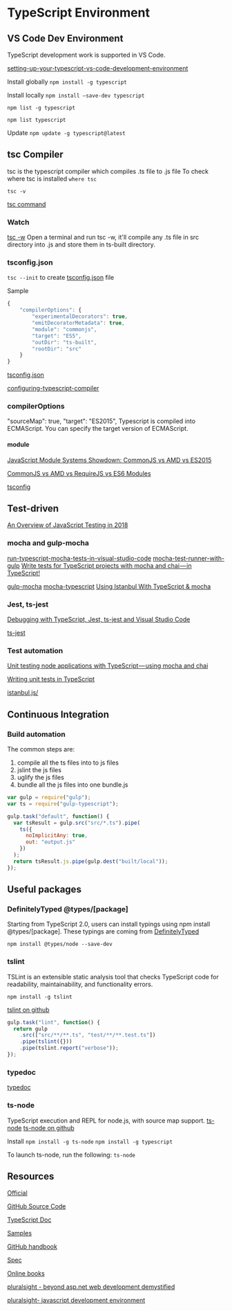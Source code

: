# TypeScript Environment

## VS Code Dev Environment

TypeScript development work is supported in VS Code.

[setting-up-your-typescript-vs-code-development-environment](http://blog.wolksoftware.com/setting-up-your-typescript-vs-code-development-environment)

Install globally
`npm install -g typescript`

Install locally
`npm install –save-dev typescript`

`npm list -g typescript`

`npm list typescript`

Update
`npm update -g typescript@latest`

## tsc Compiler

tsc is the typescript compiler which compiles .ts file to .js file
To check where tsc is installed
`where tsc`

`tsc -v`

[tsc command](https://www.typescriptlang.org/docs/handbook/compiler-options.html)

### Watch

[tsc -w](https://stackoverflow.com/questions/12799237/how-to-watch-and-compile-all-typescript-sources)
Open a terminal and run tsc -w, it'll compile any .ts file in src directory into .js and store them in ts-built directory.

### tsconfig.json

`tsc --init`
to create [tsconfig.json](http://www.typescriptlang.org/docs/handbook/tsconfig-json.html) file

Sample

```js
{
    "compilerOptions": {
        "experimentalDecorators": true,
        "emitDecoratorMetadata": true,
        "module": "commonjs",
        "target": "ES5",
        "outDir": "ts-built",
        "rootDir": "src"
    }
}
```

[tsconfig.json](https://github.com/Microsoft/TypeScript-Handbook/blob/master/pages/tsconfig.json.md)

[configuring-typescript-compiler](https://blog.angularindepth.com/configuring-typescript-compiler-a84ed8f87e3)

### compilerOptions

"sourceMap": true,
"target": "ES2015",
Typescript is compiled into ECMAScript. You can specify the target version of ECMAScript.

#### module

[JavaScript Module Systems Showdown: CommonJS vs AMD vs ES2015](https://auth0.com/blog/javascript-module-systems-showdown/)

[CommonJS vs AMD vs RequireJS vs ES6 Modules](https://medium.com/computed-comparisons/commonjs-vs-amd-vs-requirejs-vs-es6-modules-2e814b114a0b)

[tsconfig](https://basarat.gitbooks.io/typescript/docs/project/tsconfig.html)

## Test-driven

[An Overview of JavaScript Testing in 2018](https://medium.com/welldone-software/an-overview-of-javascript-testing-in-2018-f68950900bc3)

### mocha and gulp-mocha

[run-typescript-mocha-tests-in-visual-studio-code](https://medium.com/@FizzyInTheHall/run-typescript-mocha-tests-in-visual-studio-code-58e62a173575)
[mocha-test-runner-with-gulp](https://gulpjs.org/recipes/mocha-test-runner-with-gulp.html)
[Write tests for TypeScript projects with mocha and chai — in TypeScript!](https://journal.artfuldev.com/write-tests-for-typescript-projects-with-mocha-and-chai-in-typescript-86e053bdb2b6)

[gulp-mocha](https://www.npmjs.com/package/gulp-mocha)
[mocha-typescript](https://www.npmjs.com/package/mocha-typescript)
[Using Istanbul With TypeScript & mocha](https://istanbul.js.org/docs/tutorials/typescript/)

### Jest, ts-jest

[Debugging with TypeScript, Jest, ts-jest and Visual Studio Code](https://medium.com/@mtiller/debugging-with-typescript-jest-ts-jest-and-visual-studio-code-ef9ca8644132)

[ts-jest](https://github.com/kulshekhar/ts-jest)

### Test automation

[Unit testing node applications with TypeScript — using mocha and chai](https://journal.artfuldev.com/unit-testing-node-applications-with-typescript-using-mocha-and-chai-384ef05f32b2)

[Writing unit tests in TypeScript](https://medium.com/@RupaniChirag/writing-unit-tests-in-typescript-d4719b8a0a40)

[istanbul.js/](https://istanbul.js.org/)

## Continuous Integration

### Build automation

The common steps are:

1. compile all the ts files into to js files
2. jslint the js files
3. uglify the js files
4. bundle all the js files into one bundle.js

```js
var gulp = require("gulp");
var ts = require("gulp-typescript");

gulp.task("default", function() {
  var tsResult = gulp.src("src/*.ts").pipe(
    ts({
      noImplicitAny: true,
      out: "output.js"
    })
  );
  return tsResult.js.pipe(gulp.dest("built/local"));
});
```

## Useful packages

### DefinitelyTyped @types/[package]

Starting from TypeScript 2.0, users can install typings using npm install @types/[package]. These typings are coming from [DefinitelyTyped](https://github.com/DefinitelyTyped/DefinitelyTyped)

`npm install @types/node --save-dev`

### tslint

TSLint is an extensible static analysis tool that checks TypeScript code for readability, maintainability, and functionality errors.

`npm install -g tslint`

[tslint on github](https://github.com/palantir/tslint)

```js
gulp.task("lint", function() {
  return gulp
    .src(["src/**/**.ts", "test/**/**.test.ts"])
    .pipe(tslint({}))
    .pipe(tslint.report("verbose"));
});
```

### typedoc

[typedoc](https://github.com/TypeStrong/typedoc)

### ts-node

TypeScript execution and REPL for node.js, with source map support.
[ts-node](https://www.npmjs.com/package/ts-node)
[ts-node on github](https://github.com/TypeStrong/ts-node)

Install
`npm install -g ts-node`
`npm install -g typescript`

To launch ts-node, run the following:
`ts-node`

## Resources

[Official](https://www.typescriptlang.org/index.html)

[GitHub Source Code](https://github.com/Microsoft/TypeScript)

[TypeScript Doc](http://www.typescriptlang.org/docs/home.html)

[Samples](http://www.typescriptlang.org/samples/)

[GitHub handbook](https://github.com/Microsoft/TypeScript-Handbook)

[Spec](https://github.com/Microsoft/TypeScript/blob/master/doc/spec.md)

[Online books](https://basarat.gitbooks.io/typescript/)

[pluralsight - beyond asp.net web development demystified](https://app.pluralsight.com/library/courses/beyond-aspdotnet-web-development-demystified/)

[pluralsight- javascript development environment](https://app.pluralsight.com/library/courses/javascript-development-environment/)
